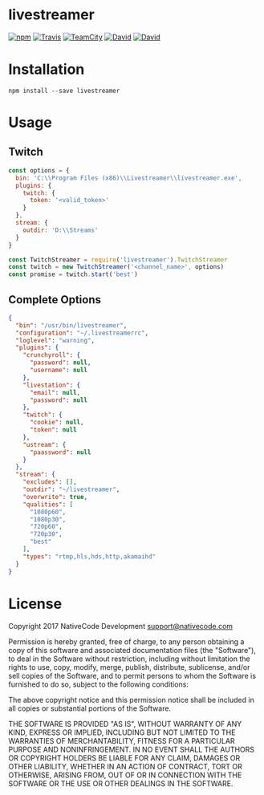 # livestreamer

[![npm](https://img.shields.io/npm/v/livestreamer.svg?style=flat-square)](https://www.npmjs.com/package/livestreamer)
[![Travis](https://img.shields.io/travis/nativecode-dev/livestreamer.svg?style=flat-square&label=travis)](https://travis-ci.org/nativecode-dev/livestreamer)
[![TeamCity](https://img.shields.io/teamcity/https/build.nativecode.com/s/livestreamer_continuous.svg?style=flat-square&label=teamcity)](https://build.nativecode.com/viewType.html?buildTypeId=livestreamer_continuous&guest=1)
[![David](https://img.shields.io/david/nativecode-dev/livestreamer.svg?style=flat-square&label=deps)](https://www.npmjs.com/package/livestreamer)
[![David](https://img.shields.io/david/dev/nativecode-dev/livestreamer.svg?style=flat-square&label=devdeps)](https://www.npmjs.com/package/livestreamer)

# Installation
```
npm install --save livestreamer
```

# Usage

## Twitch
```javascript
const options = {
  bin: 'C:\\Program Files (x86)\\Livestreamer\\livestreamer.exe',
  plugins: {
    twitch: {
      token: '<valid_token>'
    }
  },
  stream: {
    outdir: 'D:\\Streams'
  }
}

const TwitchStreamer = require('livestreamer').TwitchStreamer
const twitch = new TwitchStreamer('<channel_name>', options)
const promise = twitch.start('best')
```

## Complete Options
```json
{
  "bin": "/usr/bin/livestreamer",
  "configuration": "~/.livestreamerrc",
  "loglevel": "warning",
  "plugins": {
    "crunchyroll": {
      "password": null,
      "username": null
    },
    "livestation": {
      "email": null,
      "password": null
    },
    "twitch": {
      "cookie": null,
      "token": null
    },
    "ustream": {
      "paassword": null
    }
  },
  "stream": {
    "excludes": [],
    "outdir": "~/livestreamer",
    "overwrite": true,
    "qualities": [
      "1080p60",
      "1080p30",
      "720p60",
      "720p30",
      "best"
    ],
    "types": "rtmp,hls,hds,http,akamaihd"
  }
}

```

# License
Copyright 2017 NativeCode Development <support@nativecode.com>

Permission is hereby granted, free of charge, to any person obtaining a copy of this software and associated
documentation files (the "Software"), to deal in the Software without restriction, including without
limitation the rights to use, copy, modify, merge, publish, distribute, sublicense, and/or sell copies of the
Software, and to permit persons to whom the Software is furnished to do so, subject to the following
conditions:

The above copyright notice and this permission notice shall be included in all copies or substantial portions
of the Software.

THE SOFTWARE IS PROVIDED "AS IS", WITHOUT WARRANTY OF ANY KIND, EXPRESS OR IMPLIED, INCLUDING BUT NOT LIMITED
TO THE WARRANTIES OF MERCHANTABILITY, FITNESS FOR A PARTICULAR PURPOSE AND NONINFRINGEMENT. IN NO EVENT SHALL
THE AUTHORS OR COPYRIGHT HOLDERS BE LIABLE FOR ANY CLAIM, DAMAGES OR OTHER LIABILITY, WHETHER IN AN ACTION OF
CONTRACT, TORT OR OTHERWISE, ARISING FROM, OUT OF OR IN CONNECTION WITH THE SOFTWARE OR THE USE OR OTHER
DEALINGS IN THE SOFTWARE.
